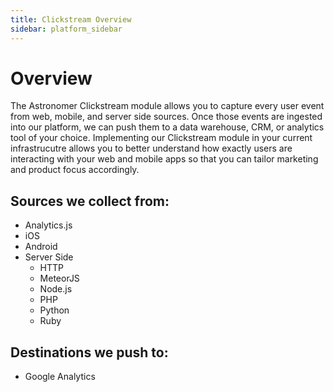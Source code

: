 ```yaml
---
title: Clickstream Overview
sidebar: platform_sidebar
---
```


# Overview

The Astronomer Clickstream module allows you to capture every user event from web, mobile, and server side sources. Once those events are ingested into our platform, we can push them to a data warehouse, CRM, or analytics tool of your choice. Implementing our Clickstream module in your current infrastrucutre allows you to better understand how exactly users are interacting with your web and mobile apps so that you can tailor marketing and product focus accordingly.


## Sources we collect from:

* Analytics.js
* iOS
* Android
* Server Side
    * HTTP
    * MeteorJS
    * Node.js
    * PHP
    * Python
    * Ruby

## Destinations we push to:

* Google Analytics
